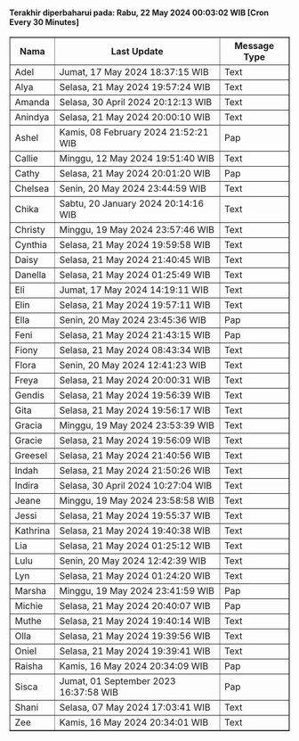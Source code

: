 #### Terakhir diperbaharui pada: Rabu, 22 May 2024 00:03:02 WIB [Cron Every 30 Minutes]

<table border='1'><tr><th>Nama</th><th>Last Update</th><th>Message Type</th></tr><tr><td>Adel</td><td>Jumat, 17 May 2024 18:37:15 WIB</td><td>Text</td></tr><tr><td>Alya</td><td>Selasa, 21 May 2024 19:57:24 WIB</td><td>Text</td></tr><tr><td>Amanda</td><td>Selasa, 30 April 2024 20:12:13 WIB</td><td>Text</td></tr><tr><td>Anindya</td><td>Selasa, 21 May 2024 20:00:10 WIB</td><td>Text</td></tr><tr><td>Ashel</td><td>Kamis, 08 February 2024 21:52:21 WIB</td><td>Pap</td></tr><tr><td>Callie</td><td>Minggu, 12 May 2024 19:51:40 WIB</td><td>Text</td></tr><tr><td>Cathy</td><td>Selasa, 21 May 2024 20:01:20 WIB</td><td>Pap</td></tr><tr><td>Chelsea</td><td>Senin, 20 May 2024 23:44:59 WIB</td><td>Text</td></tr><tr><td>Chika</td><td>Sabtu, 20 January 2024 20:14:16 WIB</td><td>Text</td></tr><tr><td>Christy</td><td>Minggu, 19 May 2024 23:57:46 WIB</td><td>Text</td></tr><tr><td>Cynthia</td><td>Selasa, 21 May 2024 19:59:58 WIB</td><td>Text</td></tr><tr><td>Daisy</td><td>Selasa, 21 May 2024 21:40:45 WIB</td><td>Text</td></tr><tr><td>Danella</td><td>Selasa, 21 May 2024 01:25:49 WIB</td><td>Text</td></tr><tr><td>Eli</td><td>Jumat, 17 May 2024 14:19:11 WIB</td><td>Text</td></tr><tr><td>Elin</td><td>Selasa, 21 May 2024 19:57:11 WIB</td><td>Text</td></tr><tr><td>Ella</td><td>Senin, 20 May 2024 23:45:36 WIB</td><td>Pap</td></tr><tr><td>Feni</td><td>Selasa, 21 May 2024 21:43:15 WIB</td><td>Pap</td></tr><tr><td>Fiony</td><td>Selasa, 21 May 2024 08:43:34 WIB</td><td>Text</td></tr><tr><td>Flora</td><td>Senin, 20 May 2024 12:41:23 WIB</td><td>Text</td></tr><tr><td>Freya</td><td>Selasa, 21 May 2024 20:00:31 WIB</td><td>Text</td></tr><tr><td>Gendis</td><td>Selasa, 21 May 2024 19:56:39 WIB</td><td>Text</td></tr><tr><td>Gita</td><td>Selasa, 21 May 2024 19:56:17 WIB</td><td>Text</td></tr><tr><td>Gracia</td><td>Minggu, 19 May 2024 23:53:39 WIB</td><td>Text</td></tr><tr><td>Gracie</td><td>Selasa, 21 May 2024 19:56:09 WIB</td><td>Text</td></tr><tr><td>Greesel</td><td>Selasa, 21 May 2024 21:40:56 WIB</td><td>Text</td></tr><tr><td>Indah</td><td>Selasa, 21 May 2024 21:50:26 WIB</td><td>Text</td></tr><tr><td>Indira</td><td>Selasa, 30 April 2024 10:27:04 WIB</td><td>Text</td></tr><tr><td>Jeane</td><td>Minggu, 19 May 2024 23:58:58 WIB</td><td>Text</td></tr><tr><td>Jessi</td><td>Selasa, 21 May 2024 19:55:37 WIB</td><td>Text</td></tr><tr><td>Kathrina</td><td>Selasa, 21 May 2024 19:40:38 WIB</td><td>Text</td></tr><tr><td>Lia</td><td>Selasa, 21 May 2024 01:25:12 WIB</td><td>Text</td></tr><tr><td>Lulu</td><td>Senin, 20 May 2024 12:42:39 WIB</td><td>Text</td></tr><tr><td>Lyn</td><td>Selasa, 21 May 2024 01:24:20 WIB</td><td>Text</td></tr><tr><td>Marsha</td><td>Minggu, 19 May 2024 23:41:59 WIB</td><td>Pap</td></tr><tr><td>Michie</td><td>Selasa, 21 May 2024 20:40:07 WIB</td><td>Pap</td></tr><tr><td>Muthe</td><td>Selasa, 21 May 2024 19:40:14 WIB</td><td>Text</td></tr><tr><td>Olla</td><td>Selasa, 21 May 2024 19:39:56 WIB</td><td>Text</td></tr><tr><td>Oniel</td><td>Selasa, 21 May 2024 19:39:41 WIB</td><td>Text</td></tr><tr><td>Raisha</td><td>Kamis, 16 May 2024 20:34:09 WIB</td><td>Pap</td></tr><tr><td>Sisca</td><td>Jumat, 01 September 2023 16:37:58 WIB</td><td>Pap</td></tr><tr><td>Shani</td><td>Selasa, 07 May 2024 17:03:41 WIB</td><td>Text</td></tr><tr><td>Zee</td><td>Kamis, 16 May 2024 20:34:01 WIB</td><td>Text</td></tr></table>